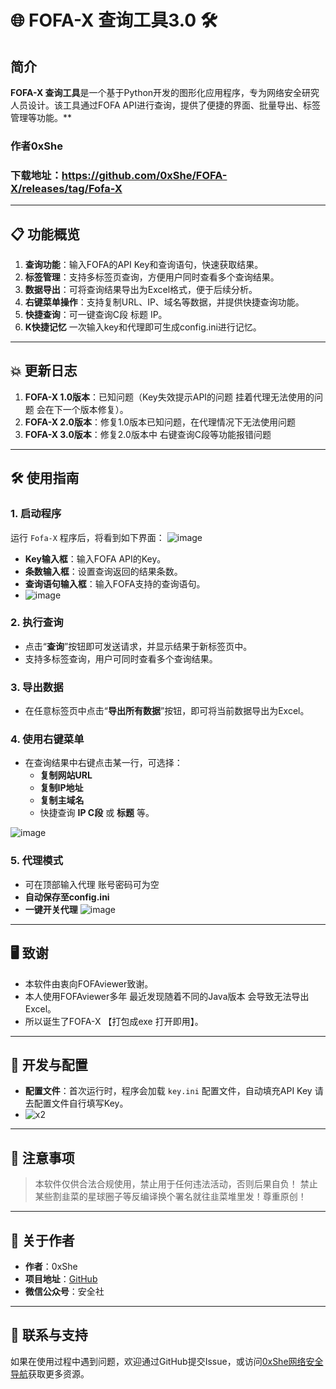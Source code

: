 
# 🌐 FOFA-X 查询工具3.0 🛠️

## 简介
**FOFA-X 查询工具**是一个基于Python开发的图形化应用程序，专为网络安全研究人员设计。该工具通过FOFA API进行查询，提供了便捷的界面、批量导出、标签管理等功能。**
### 作者0xShe
### 下载地址：https://github.com/0xShe/FOFA-X/releases/tag/Fofa-X
---

## 📋 功能概览
1. **查询功能**：输入FOFA的API Key和查询语句，快速获取结果。
2. **标签管理**：支持多标签页查询，方便用户同时查看多个查询结果。
3. **数据导出**：可将查询结果导出为Excel格式，便于后续分析。
4. **右键菜单操作**：支持复制URL、IP、域名等数据，并提供快捷查询功能。
5. **快捷查询**：可一键查询C段 标题 IP。
6. **K快捷记忆** 一次输入key和代理即可生成config.ini进行记忆。

---

## 💥 更新日志
1. **FOFA-X 1.0版本**：已知问题（Key失效提示API的问题 挂着代理无法使用的问题 会在下一个版本修复）。
2. **FOFA-X 2.0版本**：修复1.0版本已知问题，在代理情况下无法使用问题
3. **FOFA-X 3.0版本**：修复2.0版本中 右键查询C段等功能报错问题


---

## 🛠️ 使用指南
### 1. 启动程序
运行 `Fofa-X` 程序后，将看到如下界面：
![image](https://github.com/user-attachments/assets/99400693-aa0d-4f54-bb5b-573671d94203)


- **Key输入框**：输入FOFA API的Key。
- **条数输入框**：设置查询返回的结果条数。
- **查询语句输入框**：输入FOFA支持的查询语句。
- ![image](https://github.com/user-attachments/assets/489d3e58-8f6d-4947-8c18-76619cef08be)


### 2. 执行查询
- 点击“**查询**”按钮即可发送请求，并显示结果于新标签页中。
- 支持多标签查询，用户可同时查看多个查询结果。
  

### 3. 导出数据
- 在任意标签页中点击“**导出所有数据**”按钮，即可将当前数据导出为Excel。

### 4. 使用右键菜单
- 在查询结果中右键点击某一行，可选择：
  - **复制网站URL**
  - **复制IP地址**
  - **复制主域名**
  - 快捷查询 **IP C段** 或 **标题** 等。


![image](https://github.com/user-attachments/assets/6b54adf2-3e6a-4773-b61a-73992f2f0d58)


### 5. 代理模式
  - 可在顶部输入代理 账号密码可为空
  - **自动保存至config.ini**
  - **一键开关代理**
![image](https://github.com/user-attachments/assets/000dff12-2d57-4550-9608-845d3d56a65b)

---

## 🖥️ 致谢
- 本软件由衷向FOFAviewer致谢。
- 本人使用FOFAviewer多年 最近发现随着不同的Java版本 会导致无法导出Excel。
- 所以诞生了FOFA-X 【打包成exe 打开即用】。

---

## 🔧 开发与配置
- **配置文件**：首次运行时，程序会加载 `key.ini` 配置文件，自动填充API Key 请去配置文件自行填写Key。
- ![x2](https://github.com/user-attachments/assets/ce4c5f9b-11f0-49f5-9d4e-c488b7c7e1d6)

---

## 🔴 注意事项
> 本软件仅供合法合规使用，禁止用于任何违法活动，否则后果自负！
> 禁止某些割韭菜的星球圈子等反编译换个署名就往韭菜堆里发！尊重原创！

---

## 📢 关于作者
- **作者**：0xShe
- **项目地址**：[GitHub](https://github.com/0xShe/FOFA-X)
- **微信公众号**：安全社

---

## 🚀 联系与支持
如果在使用过程中遇到问题，欢迎通过GitHub提交Issue，或访问[0xShe网络安全导航](http://sbbbb.cn)获取更多资源。

